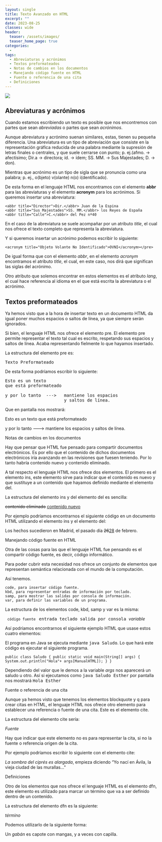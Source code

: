 ```yaml
---
layout: single
title: Texto Avanzado en HTML
excerpt: ""
date: 2023-08-25
classes: wide
header:
  teaser: /assets/images/
  teaser_home_page: true
categories:
  - 
tags:
  - Abreviaturas y acrónimos
  - Textos preformateados
  - Notas de cambios en los documentos
  - Manejando código fuente en HTML
  - Fuente o referencia de una cita
  - Definiciones
---
```


![](/assets/images/)

## Abreviaturas y acrónimos

Cuando estamos escribiendo un texto es posible que nos encontremos con partes que sean *abreviadas* o partes que sean *acrónimos*.

Aunque abreviatura y acrónimo suenan similares, estas, tienen su pequeña diferencia. Una abreviatura es un tipo de abreviación que consiste en la representación gráfica reducida de una palabra mediante la supresión de letras finales o centrales, y que suele cerrarse con punto; p. ej.(afmo. -> afectísimo; Dir.a -> directora; íd. -> ídem; SS. MM. -> Sus Majestades; D. -> don).

Mientras que acrónimo es un tipo de sigla que se pronuncia como una palabra; p. ej., o(bjeto) v(olante) n(o) i(dentificado).

De esta forma en el lenguaje HTML nos encontramos con el elemento **abbr** para las abreviaturas y el elemento **acronym** para los acrónimos. Si queremos insertar una abreviatura:

~~~
<abbr title="Director">Dir.</abbr> Juan de la Espina
<abbr title="Sus Majestades">SS. MM.</abbr> los Reyes de España
<abbr title="Calle">C.</abbr> del Pez nº40
~~~

En el caso de la abreviatura se suele acompañar por un atributo *title*, el cual nos ofrece el texto completo que representa la abreviatura.

Y si queremos insertar un acrónimo podemos escribir lo siguiente:

~~~
<acronym title="Objeto Volante No Identificado">OVNI</acronym></pre>
~~~

De igual forma que con el elemento *abbr*, en el elemento *acronym* encontramos el atributo *title*, el cual, en este caso, nos dirá que significan las siglas del acrónimo.

Otro atributo que solemos encontrar en estos elementos es el atributo *lang*, el cual hace referencia al idioma en el que está escrita la abreviatura o el acrónimo.

## Textos preformateados

Ya hemos visto que a la hora de insertar texto en un documento HTML da igual poner muchos espacios o saltos de línea, ya que siempre serán ignorados.

Si bien, el lenguaje HTML nos ofrece el elemento pre. El elemento pre permite representar el texto tal cual es escrito, respetando sus espacios y saltos de línea. Acaba representando fielmente lo que hayamos insertado.

La estructura del elemento pre es:

<pre>Texto Preformateado</pre>

De esta forma podríamos escribir lo siguiente:

<pre>Esto es un texto
que está preformateado

y por lo tanto  --->   mantiene los espacios
                       y saltos de línea.</pre>

Que en pantalla nos mostrará:

Esto es un texto
que está preformateado

y por lo tanto  --->   mantiene los espacios
                       y saltos de línea.

Notas de cambios en los documentos

Hay que pensar que HTML fue pensado para compartir documentos electrónicos. Es por ello que el contenido de dichos documentos electrónicos iría avanzando en las revisiones que fuesen teniendo. Por lo tanto habría contenido nuevo y contenido eliminado.

A tal respecto el lenguaje HTML nos ofrece dos elementos. El primero es el elemento ins, este elemento sirve para indicar que el contenido es nuevo y que sustituye a un contenido que hayamos definido mediante el elemento del.

La estructura del elemento ins y del elemento del es sencilla:

<del>contenido eliminado</del>
<ins>contenido nuevo</ins>

Por ejemplo podríamos encontrarnos el siguiente código en un documento HTML utilizando el elemento ins y el elemento del:

Los hechos sucedieron en Madrid, el pasado día <del>26</del><ins>28</ins> de febrero.

Manejando código fuente en HTML

Otra de las cosas para las que el lenguaje HTML fue pensando es el compartir código fuente, es decir, código informático.

Para poder cubrir esta necesidad nos ofrece un conjunto de elementos que representan semántica relacionada con el mundo de la computación.

Así tenemos.

    code, para insertar código fuente.
    kbd, para representar entradas de información por teclado.
    samp, para mostrar las salidas por consola de información.
    var, para definir las variables de un programa.

La estructura de los elementos code, kbd, samp y var es la misma:

<code> código fuente </code>
<kbd> entrada teclado </kbd>
<samp> salida por consola </samp>
<var> variable </var>

Así podríamos encontrarnos el siguiente ejemplo HTML que usase estos cuatro elementos:

El programa en Java se ejecuta mediante <kbd>java Saludo</kbd>. Lo que hará este código es ejecutar el siguiente programa.

<code>public class Saludo
{
  public static void main(String[] args)
  {
    System.out.println("Hola"+ args[ManualHTML]);
  }
}</code>

Dependiendo del valor que le demos a la variable <var>args</var> nos aparecerá un saludo u otro. Así si ejecutamos como <kbd>java Saludo Esther</kbd> por pantalla nos mostrará <samp>Hola Esther</samp>

Fuente o referencia de una cita

Aunque ya hemos visto que tenemos los elementos blockquote y q para crear citas en HTML, el lenguaje HTML nos ofrece otro elemento para establecer una referencia o fuente de una cita. Este es el elemento cite.

La estructura del elemento cite sería:

<cite>Fuente</cite>

Hay que indicar que este elemento no es para representar la cita, si no la fuente o referencia origen de la cita.

Por ejemplo podríamos escribir lo siguiente con el elemento cite:

<cite>La sombra del ciprés es alargada</cite>, empieza diciendo “Yo nací en Ávila, la vieja ciudad de las murallas…"

Definiciones

Otro de los elementos que nos ofrece el lenguaje HTML es el elemento dfn, este elemento es utilizado para marcar un término que va a ser definido dentro de un contenido.

La estructura del elemento dfn es la siguiente:

<dfn>término</dfn>

Podemos utilizarlo de la siguiente forma:

Un <dfn>gabán</dfn> es capote con mangas, y a veces con capilla.

